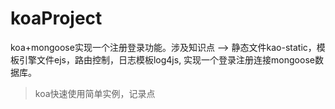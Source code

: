 # koaProject
koa+mongoose实现一个注册登录功能。涉及知识点 --> 静态文件kao-static，模板引擎文件ejs，路由控制，日志模板log4js,  实现一个登录注册连接mongoose数据库。 

> koa快速使用简单实例，记录点
